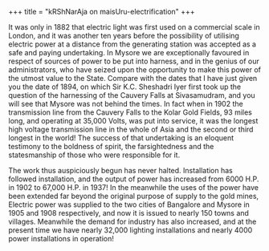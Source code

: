 +++
title = "kRShNarAja on maisUru-electrification"
+++

It was only in 1882 that electric light was first used on a commercial scale in London, and it was another ten years before the possibility of utilising electric power at a distance from the generating station was accepted as a safe and paying undertaking. In Mysore we are exceptionally favoured in respect of sources of power to be put into harness, and in the genius of our administrators, who have seized upon the opportunity to make this power of the utmost value to the State. Compare with the dates that I have just given you the date of 1894, on which Sir K.C. Sheshadri Iyer first took up the question of the harnessing of the Cauvery Falls at Sivasamudram, and you will see that Mysore was not behind the times. In fact when in 1902 the transmission line from the Cauvery Falls to the Kolar Gold Fields, 93 miles long, and operating at 35,000 Volts, was put into service, it was the longest high voltage transmission line in the whole of Asia and the second or third longest in the world! The success of that undertaking is an eloquent testimony to the boldness of spirit, the farsightedness and the statesmanship of those who were responsible for it. 

The work thus auspiciously begun has never halted. Installation has followed installation, and the output of power has increased from 6000 H.P. in 1902 to 67,000 H.P. in 1937! In the meanwhile the uses of the power have been extended far beyond the original purpose of supply to the gold mines, Electric power was supplied to the two cities of Bangalore and Mysore in 1905 and 1908 respectively, and now it is issued to nearly 150 towns and villages. Meanwhile the demand for industry has also increased, and at the present time we have nearly 32,000 lighting installations and nearly 4000 power installations in operation!

